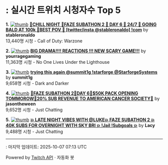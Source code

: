 # : 실시간 트위치 시청자수 Top 5

**1.** [![thumb](https://static-cdn.jtvnw.net/previews-ttv/live_user_stableronaldo-320x180.jpg)](https://twitch.tv/stableronaldo)
**[🧟CHILL NIGHT 🧟FAZE SUBATHON 2 🧟 DAY 6 🧟 24/7 🧟 GOING BALD AT 100k 🧟BEST POV 🧟 [twitter/insta @stableronaldo] !com](https://twitch.tv/stableronaldo)** by **stableronaldo**<br>13,440명 시청  - Call of Duty: Warzone

**2.** [![thumb](https://static-cdn.jtvnw.net/previews-ttv/live_user_yourragegaming-320x180.jpg)](https://twitch.tv/yourragegaming)
**[BIG DRAMA!!!! REACTIONS !!! NEW SCARY GAME!!!](https://twitch.tv/yourragegaming)** by **yourragegaming**<br>11,363명 시청  - No One Lives Under the Lighthouse

**3.** [![thumb](https://static-cdn.jtvnw.net/previews-ttv/live_user_summit1g-320x180.jpg)](https://twitch.tv/summit1g)
**[trying this again @summit1g !starforge @StarforgeSystems](https://twitch.tv/summit1g)** by **summit1g**<br>9,658명 시청  - Dark and Darker

**4.** [![thumb](https://static-cdn.jtvnw.net/previews-ttv/live_user_jasontheween-320x180.jpg)](https://twitch.tv/jasontheween)
**[🔴FAZE SUBATHON 2🔴DAY 6🔴$50K PACK OPENING TOMMOROW🔴20% SUB REVENUE TO AMERICAN CANCER SOCIETY🔴](https://twitch.tv/jasontheween)** by **jasontheween**<br>9,652명 시청  - Just Chatting

**5.** [![thumb](https://static-cdn.jtvnw.net/previews-ttv/live_user_lacy-320x180.jpg)](https://twitch.tv/Lacy)
**[💥 LATE NIGHT VIBES WITH @LUKE💥 FAZE SUBATHON 2 💥 40K SUBS FOR OVERNIGHT WITH SKY BRI 💥 !Jail !Subgoals 💥](https://twitch.tv/Lacy)** by **Lacy**<br>9,488명 시청  - Just Chatting


---
: 마지막 업데이트: 2025-10-07 07:13 UTC

Powered by [Twitch API](https://dev.twitch.tv/docs/api/reference) · 자동화 봇